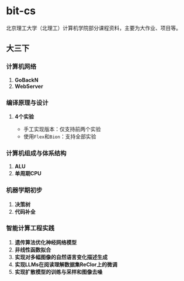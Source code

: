 # bit-cs
北京理工大学（北理工）计算机学院部分课程资料，主要为大作业、项目等。

## 大三下

### 计算机网络

1. **GoBackN**
2. **WebServer**

### 编译原理与设计

1. **4个实验**

   * 手工实现版本：仅支持前两个实验
   * 使用`Flex`和`Bion`：支持全部实验  

### 计算机组成与体系结构

1. **ALU**
2. **单周期CPU**

### 机器学期初步

1. **决策树**
2. **代码补全**

### 智能计算工程实践

1. **遗传算法优化神经网络模型**
2. **非线性函数拟合**
3. **实现对多幅图像的自然语言变化描述生成**
4. **实现LLMs在阅读理解数据集ReClor上的微调**
5. **实现扩散模型的训练与采样和图像去噪**
